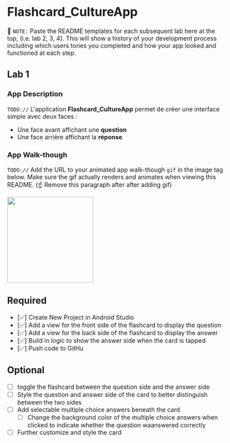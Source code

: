 # Flashcard_CultureApp

📝 `NOTE:` Paste the README templates for each subsequent lab here at the top, (i.e. lab 2, 3, 4). This will show a history of your development process including which users tories you completed and how your app looked and functioned at each step.

## Lab 1

### App Description
`TODO://` L'application **Flashcard_CultureApp** permet de créer une interface simple avec deux faces :
- Une face avant affichant une **question**
- Une face arrière affichant la **réponse**

### App Walk-though
`TODO://` Add the URL to your animated app walk-though `gif` in the image tag below. Make sure the gif actually renders and animates when viewing this README. (☝️ Remove this paragraph after after adding gif)

<img src="https://github.com/user-attachments/assets/29a9ec17-b6b5-47f7-81cc-26cce5912a49" width=200><br>

## Required
- [✅] Create New Project in Android Studio
- [✅] Add a view for the front side of the flashcard to display the question
- [✅] Add a view for the back side of the flashcard to display the answer
- [✅] Build in logic to show the answer side when the card is tapped
- [✅] Push code to GitHu
## Optional
- [ ] toggle the flashcard between the question side and the answer side
- [ ] Style the question and answer side of the card to better distinguish between the two sides
- [ ] Add selectable multiple choice answers beneath the card
   - [ ] Change the background color of the multiple choice answers when clicked to indicate whether the question waanswered correctly
- [ ] Further customize and style the card
